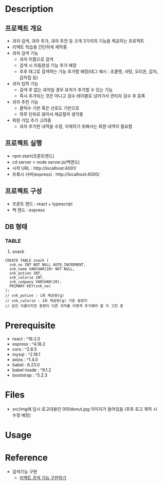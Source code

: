 # Description
## 프로젝트 개요
- 과자 검색, 과자 추가, 과자 추천 등 크게 3가지의 기능을 제공하는 프로젝트
- 리액트 학습용 간단하게 제작중
- 과자 검색 기능
  - 과자 이름으로 검색
  - 검색 시 자동완성 기능 추가 예정
  - 추후 태그로 검색하는 기능 추가할 예정(태그 예시 : 초콜렛, 사탕, 오리온, 감자, 감자칩 등)
- 과자 입력 기능
  - 검색 후 없는 과자일 경우 유저가 추가할 수 있는 기능
  - 즉시 추가되는 것은 아니고 검수 테이블로 넘어가서 관리자 검수 후 등록
- 과자 추천 기능
  - 클릭수 기반 혹은 선호도 기반으로 
  - 하루 단위로 끊어서 제공할까 생각중
- 회원 가입 추가 고려중 
  - 과자 추가한 내역을 수정, 삭제하기 위해서는 회원 내역이 필요함 

## 프로젝트 실행
- npm start(프론트엔드)
- cd server > node server.js(백엔드)
- 시작 URL : http://localhost:4001/
- 프록시 서버(express) : http://localhost:4000/

## 프로젝트 구성
- 프론트 엔드 : react + typescript
- 백 엔드 : express


## DB 형태
### TABLE
1. snack

````
CREATE TABLE snack (
  snk_no INT NOT NULL AUTO_INCREMENT,
  snk_name VARCHAR(20) NOT NULL,
  snk_potion INT,
  snk_calorie INT,
  snk_company VARCHAR(20),
  PRIMARY KEY(snk_no)
);
// snk_potion : 1회 제공량(g)
// snk_calorie : 1회 제공량(g) 기준 칼로리
// 같은 이름이지만 중량이 다른 과자를 어떻게 추가해야 할 지 고민 중
````

# Prerequisite
- react : ^18.2.0
- express : ^4.18.2
- cors : ^2.8.5
- mysql : ^2.18.1
- axios : ^1.4.0
- babel : 6.23.0
- babel-loade : ^9.1.2
- bootstrap : ^5.2.3
# Files
- src/img에 임시 로고대용인 000donut.jpg 이미지가 들어있음 (추후 로고 제작 시 수정 예정)

# Usage

# Reference
- 검색기능 구현
  - [리액트 검색 기능 구현하기](https://velog.io/@94lfnv/%EB%A6%AC%EC%95%A1%ED%8A%B8-%EA%B2%80%EC%83%89-%EA%B8%B0%EB%8A%A5-%EA%B5%AC%ED%98%84%ED%95%98%EA%B8%B0)
